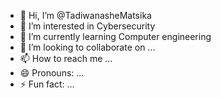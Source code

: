 - 👋 Hi, I’m @TadiwanasheMatsika
- 👀 I’m interested in Cybersecurity
- 🌱 I’m currently learning Computer engineering
- 💞️ I’m looking to collaborate on ...
- 📫 How to reach me ...
- 😄 Pronouns: ...
- ⚡ Fun fact: ...

<!---
TadiwanasheMatsika/TadiwanasheMatsika is a ✨ special ✨ repository because its `README.md` (this file) appears on your GitHub profile.
You can click the Preview link to take a look at your changes.
--->
